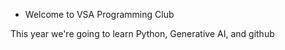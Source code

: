 * Welcome to VSA Programming Club

This year we're going to learn Python, Generative AI, and github
